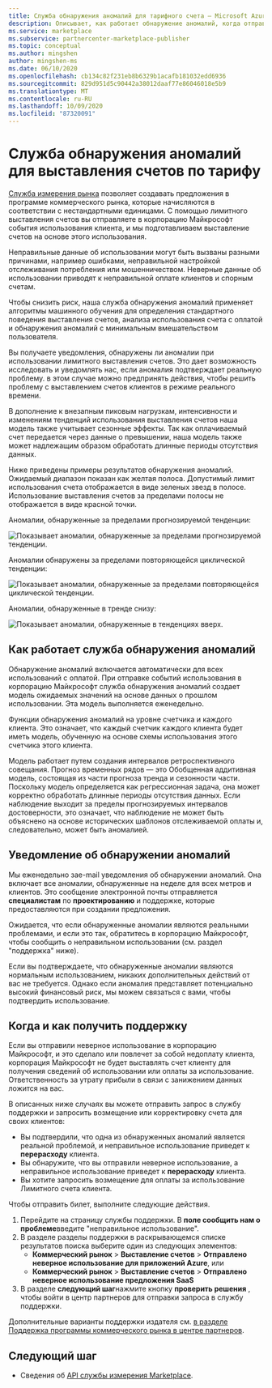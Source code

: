```yaml
---
title: Служба обнаружения аномалий для тарифного счета — Microsoft Azure Marketplace
description: Описывает, как работает обнаружение аномалий, когда отправляются уведомления и что делать с ними, а также варианты поддержки.
ms.service: marketplace
ms.subservice: partnercenter-marketplace-publisher
ms.topic: conceptual
ms.author: mingshen
author: mingshen-ms
ms.date: 06/10/2020
ms.openlocfilehash: cb134c82f231eb8b6329b1acafb181032edd6936
ms.sourcegitcommit: 829d951d5c90442a38012daaf77e86046018e5b9
ms.translationtype: MT
ms.contentlocale: ru-RU
ms.lasthandoff: 10/09/2020
ms.locfileid: "87320091"
---
```

# <a name="anomaly-detection-service-for-metered-billing"></a>Служба обнаружения аномалий для выставления счетов по тарифу

[Служба измерения рынка](marketplace-metering-service-apis-faq.md) позволяет создавать предложения в программе коммерческого рынка, которые начисляются в соответствии с нестандартными единицами. С помощью лимитного выставления счетов вы отправляете в корпорацию Майкрософт события использования клиента, и мы подготавливаем выставление счетов на основе этого использования.

Неправильные данные об использовании могут быть вызваны разными причинами, например ошибками, неправильной настройкой отслеживания потребления или мошенничеством. Неверные данные об использовании приводят к неправильной оплате клиентов и спорным счетам.

Чтобы снизить риск, наша служба обнаружения аномалий применяет алгоритмы машинного обучения для определения стандартного поведения выставления счетов, анализа использования счета с оплатой и обнаружения аномалий с минимальным вмешательством пользователя.

Вы получаете уведомления, обнаружены ли аномалии при использовании лимитного выставления счетов. Это дает возможность исследовать и уведомлять нас, если аномалия подтверждает реальную проблему. в этом случае можно предпринять действия, чтобы решить проблему с выставлением счетов клиентов в режиме реального времени.

В дополнение к внезапным пиковым нагрузкам, интенсивности и изменениям тенденций использования выставления счетов наша модель также учитывает сезонные эффекты. Так как оплачиваемый счет передается через данные о превышении, наша модель также может надлежащим образом обработать длинные периоды отсутствия данных.

Ниже приведены примеры результатов обнаружения аномалий. Ожидаемый диапазон показан как желтая полоса. Допустимый лимит использования счета отображается в виде зеленых звезд в полосе. Использование выставления счетов за пределами полосы не отображается в виде красной точки.  

Аномалии, обнаруженные за пределами прогнозируемой тенденции:

![Показывает аномалии, обнаруженные за пределами прогнозируемой тенденции.](media/anomaly-1.png)

Аномалии обнаружены за пределами повторяющейся циклической тенденции:

![Показывает аномалии, обнаруженные за пределами повторяющейся циклической тенденции.](media/anomaly-2.png)

Аномалии, обнаруженные в тренде снизу:

![Показывает аномалии, обнаруженные в тенденциях вверх.](media/anomaly-3.png)

## <a name="how-anomaly-detection-service-works"></a>Как работает служба обнаружения аномалий

Обнаружение аномалий включается автоматически для всех использований с оплатой. При отправке событий использования в корпорацию Майкрософт служба обнаружения аномалий создает модель ожидаемых значений на основе данных о прошлом использовании. Эта модель выполняется еженедельно.

Функции обнаружения аномалий на уровне счетчика и каждого клиента. Это означает, что каждый счетчик каждого клиента будет иметь модель, обученную на основе схемы использования этого счетчика этого клиента.

Модель работает путем создания интервалов ретроспективного совещания. Прогноз временных рядов — это Обобщенная аддитивная модель, состоящая из части прогноза тренда и сезонности части. Поскольку модель определяется как регрессионная задача, она может корректно обработать длинные периоды отсутствия данных. Если наблюдение выходит за пределы прогнозируемых интервалов достоверности, это означает, что наблюдение не может быть объяснено на основе исторических шаблонов отслеживаемой оплаты и, следовательно, может быть аномалией.

## <a name="anomaly-detection-notification"></a>Уведомление об обнаружении аномалий

Мы еженедельно заe-mail уведомления об обнаружении аномалий. Она включает все аномалии, обнаруженные на неделе для всех метров и клиентов. Это сообщение электронной почты отправляется **специалистам** по **проектированию** и поддержке, которые предоставляются при создании предложения.

Ожидается, что если обнаруженные аномалии являются реальными проблемами, и если это так, обратитесь в корпорацию Майкрософт, чтобы сообщить о неправильном использовании (см. раздел "поддержка" ниже).

Если вы подтверждаете, что обнаруженные аномалии являются нормальным использованием, никаких дополнительных действий от вас не требуется. Однако если аномалия представляет потенциально высокий финансовый риск, мы можем связаться с вами, чтобы подтвердить использование.  

## <a name="when-and-how-to-get-support"></a>Когда и как получить поддержку

Если вы отправили неверное использование в корпорацию Майкрософт, и это сделало или повлечет за собой недоплату клиента, корпорация Майкрософт не будет выставлять счет клиенту для получения сведений об использовании или оплаты за использование. Ответственность за утрату прибыли в связи с занижением данных ложится на вас.

В описанных ниже случаях вы можете отправить запрос в службу поддержки и запросить возмещение или корректировку счета для своих клиентов:

- Вы подтвердили, что одна из обнаруженных аномалий является реальной проблемой, и неправильное использование приведет к **перерасходу** клиента.
- Вы обнаружите, что вы отправили неверное использование, а неправильное использование приведет к **перерасходу** клиента.
- Вы хотите запросить возмещение для оплаты за использование Лимитного счета клиента.

Чтобы отправить билет, выполните следующие действия.

1. Перейдите на страницу службы поддержки. В **поле сообщить нам о проблеме**введите "неправильное использование".
2. В разделе разделы поддержки в раскрывающемся списке результатов поиска выберите один из следующих элементов:
    - **Коммерческий рынок**  >  **Выставление счетов**  >  **Отправлено неверное использование для приложений Azure**, или
    - **Коммерческий рынок**  >  **Выставление счетов**  >  **Отправлено неверное использование предложения SaaS**
3. В разделе **следующий шаг**нажмите кнопку **проверить решения** , чтобы войти в центр партнеров для отправки запроса в службу поддержки.

Дополнительные варианты поддержки издателя см. [в разделе Поддержка программы коммерческого рынка в центре партнеров](support.md).

## <a name="next-step"></a>Следующий шаг

- Сведения об [API службы измерения Marketplace](marketplace-metering-service-apis.md).
